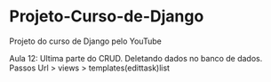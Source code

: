 # Projeto-Curso-de-Django
Projeto do curso de Django pelo YouTube

Aula 12:
Ultima parte do CRUD.
Deletando dados no banco de dados.
Passos Url >  views > templates(edittask)list
